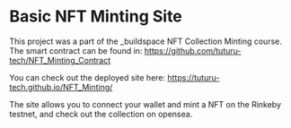 # Basic NFT Minting Site

This project was a part of the \_buildspace NFT Collection Minting course. The smart contract can be found in: https://github.com/tuturu-tech/NFT_Minting_Contract

You can check out the deployed site here: https://tuturu-tech.github.io/NFT_Minting/

The site allows you to connect your wallet and mint a NFT on the Rinkeby testnet, and check out the collection on opensea.

